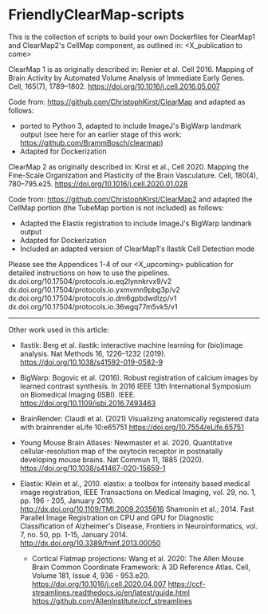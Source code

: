 # FriendlyClearMap-scripts

This is the collection of scripts to build your own Dockerfiles for ClearMap1 and ClearMap2's CellMap component, as outlined in: 
<X_publication to come> 

ClearMap 1 is as originally described in: 
Renier et al. Cell 2016. Mapping of Brain Activity by Automated Volume Analysis of Immediate Early Genes. Cell, 165(7), 1789–1802. https://doi.org/10.1016/j.cell.2016.05.007

 Code from: https://github.com/ChristophKirst/ClearMap and adapted as follows:
  - ported to Python 3, adapted to include ImageJ's BigWarp landmark output (see here for an earlier stage of this work: https://github.com/BrammBosch/clearmap) 
  - Adapted for Dockerization 
  
  
ClearMap 2 as originally described in:
Kirst et al., Cell 2020. Mapping the Fine-Scale Organization and Plasticity of the Brain Vasculature. Cell, 180(4), 780–795.e25. https://doi.org/10.1016/j.cell.2020.01.028
  
Code from: https://github.com/ChristophKirst/ClearMap2 and adapted the  CellMap portion (the TubeMap portion is not included) as follows: 
  - Adapted the Elastix registration to include ImageJ's BigWarp landmark output
  - Adapted for Dockerization
  - Included an adapted version of ClearMap1's Ilastik Cell Detection mode 
  
Please see the Appendices 1-4 of our <X_upcoming> publication for detailed instructions on how to use the pipelines. 
dx.doi.org/10.17504/protocols.io.eq2lynnkrvx9/v2
dx.doi.org/10.17504/protocols.io.yxmvmn9pbg3p/v2
dx.doi.org/10.17504/protocols.io.dm6gpbdwdlzp/v1 
dx.doi.org/10.17504/protocols.io.36wgq77m5vk5/v1

---
Other work used in this article: 

- Ilastik: Berg et al. ilastik: interactive machine learning for (bio)image analysis. Nat Methods 16, 1226–1232 (2019). https://doi.org/10.1038/s41592-019-0582-9

- BigWarp: Bogovic et al. (2016). Robust registration of calcium images by learned contrast synthesis. In 2016 IEEE 13th International Symposium on Biomedical Imaging (ISBI). IEEE. https://doi.org/10.1109/isbi.2016.7493463

- BrainRender: Claudi et al. (2021) Visualizing anatomically registered data with brainrender eLife 10:e65751 https://doi.org/10.7554/eLife.65751

- Young Mouse Brain Atlases: Newmaster et al. 2020. Quantitative cellular-resolution map of the oxytocin receptor in postnatally developing mouse brains. Nat Commun 11, 1885 (2020). https://doi.org/10.1038/s41467-020-15659-1

- Elastix: 
  Klein et al., 2010. elastix: a toolbox for intensity based medical image registration, IEEE Transactions on Medical Imaging, vol. 29, no. 1, pp. 196 - 205, January 2010. http://dx.doi.org/10.1109/TMI.2009.2035616
  Shamonin et al., 2014. Fast Parallel Image Registration on CPU and GPU for Diagnostic Classification of Alzheimer's Disease, Frontiers in Neuroinformatics, vol. 7, no. 50, pp. 1-15, January 2014. http://dx.doi.org/10.3389/fninf.2013.00050
  
  - Cortical Flatmap projections: Wang et al. 2020: The Allen Mouse Brain Common Coordinate Framework: A 3D Reference Atlas. Cell, Volume 181, Issue 4, 936 - 953.e20. https://doi.org/10.1016/j.cell.2020.04.007 
https://ccf-streamlines.readthedocs.io/en/latest/guide.html
https://github.com/AllenInstitute/ccf_streamlines
